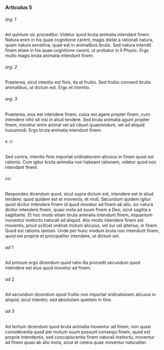 ### Articulus 5

###### arg. 1
Ad quintum sic proceditur. Videtur quod bruta animalia intendant finem. Natura enim in his quae cognitione carent, magis distat a rationali natura, quam natura sensitiva, quae est in animalibus brutis. Sed natura intendit finem etiam in his quae cognitione carent, ut probatur in II Physic. Ergo multo magis bruta animalia intendunt finem.

###### arg. 2
Praeterea, sicut intentio est finis, ita et fruitio. Sed fruitio convenit brutis animalibus, ut dictum est. Ergo et intentio.

###### arg. 3
Praeterea, eius est intendere finem, cuius est agere propter finem, cum intendere nihil sit nisi in aliud tendere. Sed bruta animalia agunt propter finem, movetur enim animal vel ad cibum quaerendum, vel ad aliquid huiusmodi. Ergo bruta animalia intendunt finem.

###### s. c.
Sed contra, intentio finis importat ordinationem alicuius in finem quod est rationis. Cum igitur bruta animalia non habeant rationem, videtur quod non intendant finem.

###### co.
Respondeo dicendum quod, sicut supra dictum est, intendere est in aliud tendere; quod quidem est et moventis, et moti. Secundum quidem igitur quod dicitur intendere finem id quod movetur ad finem ab alio, sic natura dicitur intendere finem, quasi mota ad suum finem a Deo, sicut sagitta a sagittante. Et hoc modo etiam bruta animalia intendunt finem, inquantum moventur instinctu naturali ad aliquid. Alio modo intendere finem est moventis, prout scilicet ordinat motum alicuius, vel sui vel alterius, in finem. Quod est rationis tantum. Unde per hunc modum bruta non intendunt finem, quod est proprie et principaliter intendere, ut dictum est.

###### ad 1
Ad primum ergo dicendum quod ratio illa procedit secundum quod intendere est eius quod movetur ad finem.

###### ad 2
Ad secundum dicendum quod fruitio non importat ordinationem alicuius in aliquid, sicut intentio; sed absolutam quietem in fine.

###### ad 3
Ad tertium dicendum quod bruta animalia moventur ad finem, non quasi considerantia quod per motum suum possunt consequi finem, quod est proprie intendentis, sed concupiscentia finem naturali instinctu, moventur ad finem quasi ab alio mota, sicut et cetera quae moventur naturaliter.

